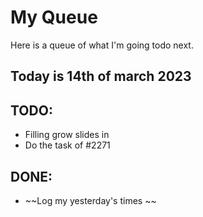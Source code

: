 # My Queue
Here is a queue of what I'm going todo next.

## Today is 14th of march 2023

## TODO:
- Filling grow slides in
- Do the task of #2271


## DONE:
- ~~Log my yesterday's times ~~
